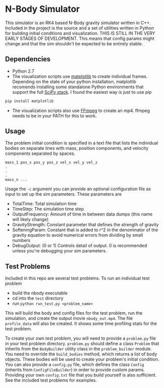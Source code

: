 # N-Body Simulator

This simulator is an RK4 based N-Body gravity simulator written in C++. Included in the project is the source and a set of utilities written in Python for building initial conditions
and visualization. THIS IS STILL IN THE VERY EARLY STAGES OF DEVELOPMENT. This means that config params might change and that the sim shouldn't be expected to be entirely stable.

## Dependencies
- Python 2.7
- The visualization scripts use [matplotlib](http://matplotlib.org/) to create individual frames. Depending on the state of your python installation, matplotlib recomends 
installing some standalone Python environments that support the full [SciPy stack](http://www.scipy.org/install.html). I found the easiest way is just to use pip
```python
pip install matplotlib
```
- The visualization scripts also use [FFmpeg](https://ffmpeg.org/) to create an mp4. ffmpeg needs to be in your PATH for this to work. 

## Usage
The problem initial condition is specified in a text file that lists the individual bodies on separate lines with mass, position components, and velocity components separated by spaces.
```
mass_1 pos_x pos_y pos_z vel_x vel_y vel_z
.
.
.
mass_n ...
```

Usage the `-c` argument you can provide an optional configuration file as input to set up the sim parameters. These parameters are
- TotalTime: Total simulation time
- TimeStep: The simulation time step
- OutputFrequency: Amount of time in between data dumps (this name will likely change)
- GravityStrength: Constant parameter that defines the strength of gravity
- SofteningParam: Constant that is added to r^2 in the denominator of the gravity equation to avoid numerical errors from dividing by small numbers
- DebugOutput: (0 or 1) Controls detail of output. 0 is recommended unless you're debugging your sim parameters.

## Test Problems

Included in this repo are several test problems. To run an individual test problem

- build the nbody executable
- cd into the `test` directory
- run `python run_test.py <problem_name>`

This will build the body and config files for the test problem, run the simulation, and create the output movie `nbody_out.mp4`. The file `profile_data` will also be created. It shows some time profiling stats for the test problem. 

To create your own test problem, you will need to provide a `problem.py` file in your test problem directory. `problem.py` should define a class `Problem` that inherits from the `BodyBuilder` utility class in the `problem_builder` module. You need to override the `build_bodies` method, which returns a list of body objects. These bodies will be used to create your problem's initial condition. You can also provide a `config.py` file, which defines the class `Config` (inherits from `ConfigFileBuilder`) in order to provide custom params. Providing your own `config.txt` file that you build yourself is also sufficient. See the included test problems for examples.